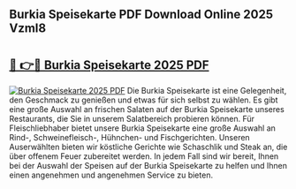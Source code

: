## Burkia Speisekarte PDF Download Online 2025 VzmI8

# <h2><a href="http://gc829m.nevu.top/?p=Burkia+Speisekarte">🔗 👉🔴 Burkia Speisekarte 2025 PDF</a></h2>

[![Burkia Speisekarte 2025 PDF](https://i.imgur.com/dBaPXMq.png)](http://gc829m.nevu.top/?p=Burkia+Speisekarte)
Die Burkia Speisekarte ist eine Gelegenheit, den Geschmack zu genießen und etwas für sich selbst zu wählen. Es gibt eine große Auswahl an frischen Salaten auf der Burkia Speisekarte unseres Restaurants, die Sie in unserem Salatbereich probieren können. Für Fleischliebhaber bietet unsere Burkia Speisekarte eine große Auswahl an Rind-, Schweinefleisch-, Hühnchen- und Fischgerichten. Unseren Auserwählten bieten wir köstliche Gerichte wie Schaschlik und Steak an, die über offenem Feuer zubereitet werden. In jedem Fall sind wir bereit, Ihnen bei der Auswahl der Speisen auf der Burkia Speisekarte zu helfen und Ihnen einen angenehmen und angenehmen Service zu bieten.
